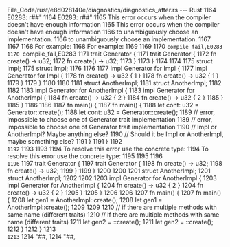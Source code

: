 File_Code/rust/e8d028140e/diagnostics/diagnostics_after.rs --- Rust
1164 E0283: r##"                                                                                                                                             1164 E0283: r##"
1165 This error occurs when the compiler doesn't have enough information                                                                                     1165 This error occurs when the compiler doesn't have enough information
1166 to unambiguously choose an implementation.                                                                                                              1166 to unambiguously choose an implementation.
1167                                                                                                                                                         1167 
1168 For example:                                                                                                                                            1168 For example:
1169                                                                                                                                                         1169 
1170 ```compile_fail,E0283                                                                                                                                   1170 ```compile_fail,E0283
1171 trait Generator {                                                                                                                                       1171 trait Generator {
1172     fn create() -> u32;                                                                                                                                 1172     fn create() -> u32;
1173 }                                                                                                                                                       1173 }
1174                                                                                                                                                         1174 
1175 struct Impl;                                                                                                                                            1175 struct Impl;
1176                                                                                                                                                         1176 
1177 impl Generator for Impl {                                                                                                                               1177 impl Generator for Impl {
1178     fn create() -> u32 { 1 }                                                                                                                            1178     fn create() -> u32 { 1 }
1179 }                                                                                                                                                       1179 }
1180                                                                                                                                                         1180 
1181 struct AnotherImpl;                                                                                                                                     1181 struct AnotherImpl;
1182                                                                                                                                                         1182 
1183 impl Generator for AnotherImpl {                                                                                                                        1183 impl Generator for AnotherImpl {
1184     fn create() -> u32 { 2 }                                                                                                                            1184     fn create() -> u32 { 2 }
1185 }                                                                                                                                                       1185 }
1186                                                                                                                                                         1186 
1187 fn main() {                                                                                                                                             1187 fn main() {
1188     let cont: u32 = Generator::create();                                                                                                                1188     let cont: u32 = Generator::create();
1189     // error, impossible to choose one of Generator trait implementation                                                                                1189     // error, impossible to choose one of Generator trait implementation
1190     // Impl or AnotherImpl? Maybe anything else?                                                                                                        1190     // Should it be Impl or AnotherImpl, maybe something else?
1191 }                                                                                                                                                       1191 }
1192 ```                                                                                                                                                     1192 ```
1193                                                                                                                                                         1193 
1194 To resolve this error use the concrete type:                                                                                                            1194 To resolve this error use the concrete type:
1195                                                                                                                                                         1195 
1196 ```                                                                                                                                                     1196 ```
1197 trait Generator {                                                                                                                                       1197 trait Generator {
1198     fn create() -> u32;                                                                                                                                 1198     fn create() -> u32;
1199 }                                                                                                                                                       1199 }
1200                                                                                                                                                         1200 
1201 struct AnotherImpl;                                                                                                                                     1201 struct AnotherImpl;
1202                                                                                                                                                         1202 
1203 impl Generator for AnotherImpl {                                                                                                                        1203 impl Generator for AnotherImpl {
1204     fn create() -> u32 { 2 }                                                                                                                            1204     fn create() -> u32 { 2 }
1205 }                                                                                                                                                       1205 }
1206                                                                                                                                                         1206 
1207 fn main() {                                                                                                                                             1207 fn main() {
1208     let gen1 = AnotherImpl::create();                                                                                                                   1208     let gen1 = AnotherImpl::create();
1209                                                                                                                                                         1209 
1210     // if there are multiple methods with same name (different traits)                                                                                  1210     // if there are multiple methods with same name (different traits)
1211     let gen2 = <AnotherImpl as Generator>::create();                                                                                                    1211     let gen2 = <AnotherImpl as Generator>::create();
1212 }                                                                                                                                                       1212 }
1213 ```                                                                                                                                                     1213 ```
1214 "##,                                                                                                                                                    1214 "##,

